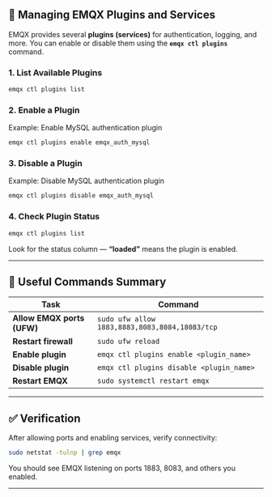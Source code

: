 
## 🔌 Managing EMQX Plugins and Services

EMQX provides several **plugins (services)** for authentication, logging, and more.
You can enable or disable them using the **`emqx ctl plugins`** command.

### 1. List Available Plugins

```bash
emqx ctl plugins list
```

### 2. Enable a Plugin

Example: Enable MySQL authentication plugin

```bash
emqx ctl plugins enable emqx_auth_mysql
```

### 3. Disable a Plugin

Example: Disable MySQL authentication plugin

```bash
emqx ctl plugins disable emqx_auth_mysql
```

### 4. Check Plugin Status

```bash
emqx ctl plugins list
```

Look for the status column — **“loaded”** means the plugin is enabled.

---

## 🧰 Useful Commands Summary

| Task                       | Command                                        |
| -------------------------- | ---------------------------------------------- |
| **Allow EMQX ports (UFW)** | `sudo ufw allow 1883,8883,8083,8084,18083/tcp` |
| **Restart firewall**       | `sudo ufw reload`                              |
| **Enable plugin**          | `emqx ctl plugins enable <plugin_name>`        |
| **Disable plugin**         | `emqx ctl plugins disable <plugin_name>`       |
| **Restart EMQX**           | `sudo systemctl restart emqx`                  |

---

## ✅ Verification

After allowing ports and enabling services, verify connectivity:

```bash
sudo netstat -tulnp | grep emqx
```

You should see EMQX listening on ports 1883, 8083, and others you enabled.


---
